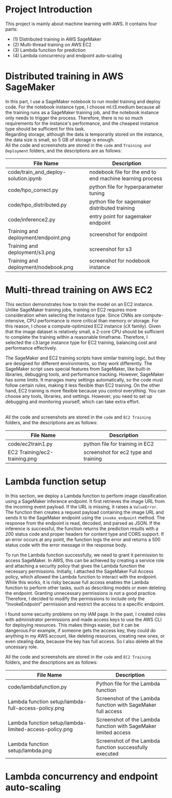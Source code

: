 # Project Introduction

This project is mainly about machine learning with AWS. It contains four parts:
 - (1) Distributed training in AWS SageMaker
 - (2) Multi-thread training on AWS EC2
 - (3) Lambda function for prediction
 - (4) Lambda concurrency and endpoint auto-scaling

# Distributed training in AWS SageMaker

In this part, I use a SageMaker notebook to run model training and deploy code. For the notebook instance type, I choose ml.t3.medium because all the training runs as a SageMaker training job, and the notebook instance only needs to trigger the process. Therefore, there is no so much requirements for the instance's performance, and the cheapest instance type should be sufficient for this task.<br/>
Regarding storage, although the data is temporarily stored on the instance, the data size is small, so 5 GB of storage is enough.<br/>
All the code and screenshots are stored in the `code` and `Training and Deployment` folders, and the descriptions are as follows:

| File Name | Description |
| --------- | ----------- |
| code/train_and_deploy-solution.ipynb | nodebook file for the end to end machine learning process |
| code/hpo_correct.py | python file for hyperparameter tuning |
| code/hpo_distributed.py | python file for sagemaker distributed training |
| code/inference2.py | entry point for sagemaker endpoint |
| Training and deployment/endpoint.png | screenshot for endpoint |
| Training and deployment/s3.png | screenshot for s3 |
| Training and deployment/nodebook.png | screenshot for nodebook instance |

# Multi-thread training on AWS EC2

This section demonstrates how to train the model on an EC2 instance. Unlike SageMaker training jobs, training on EC2 requires more consideration when selecting the instance type. Since CNNs are compute-intensive, CPU performance is more critical than memory or storage.
For this reason, I chose a compute-optimized EC2 instance (cX family). Given that the image dataset is relatively small, a 2-core CPU should be sufficient to complete the training within a reasonable timeframe. Therefore, I selected the c3.large instance type for EC2 training, balancing cost and performance effectively.

The SageMaker and EC2 training scripts have similar training logic, but they are designed for different environments, so they work differently.
The SageMaker script uses special features from SageMaker, like built-in libraries, debugging tools, and performance tracking. However, SageMaker has some limits. It manages many settings automatically, so the code must follow certain rules, making it less flexible than EC2 training.
On the other hand, EC2 training is more flexible because you control everything. You can choose any tools, libraries, and settings. However, you need to set up debugging and monitoring yourself, which can take extra effort.<br/><br/>

All the code and screenshots are stored in the `code` and `EC2 Training` folders, and the descriptions are as follows:

| File Name | Description |
| --------- | ----------- |
| code/ec2train1.py | python file for training in EC2 |
| EC2 Training/ec2-training.png | screenshot for ec2 type and training |

# Lambda function setup

In this section, we deploy a Lambda function to perform image classification using a SageMaker inference endpoint. It first retrieves the image URL from the incoming event payload. If the URL is missing, it raises a `ValueError`. The function then creates a request payload containing the image URL and sends it to the SageMaker endpoint using the `invoke_endpoint` method. The response from the endpoint is read, decoded, and parsed as JSON. If the inference is successful, the function returns the prediction results with a 200 status code and proper headers for content type and CORS support. If an error occurs at any point, the function logs the error and returns a 500 status code with the error message in the response body.

To run the Lambda function successfully, we need to grant it permission to access SageMaker. In AWS, this can be achieved by creating a service role and attaching a security policy that gives the Lambda function the necessary permissions. Initially, I attached the SageMaker Full Access policy, which allowed the Lambda function to interact with the endpoint. While this works, it is risky because full access enables the Lambda function to perform other tasks, such as describing models or even deleting the endpoint. Granting unnecessary permissions is not a good practice. Therefore, I decided to modify the permissions to include only the "InvokeEndpoint" permission and restrict the access to a specific endpoint.

I found some security problems on my IAM page. In the past, I created roles with administrator permissions and made access keys to use the AWS CLI for deploying resources. This makes things easier, but it can be dangerous.For example, if someone gets the access key, they could do anything in my AWS account, like deleting resources, creating new ones, or even stealing data, because the key has full access. So I also delete all the uncessary role.

All the code and screenshots are stored in the `code` and `EC2 Training` folders, and the descriptions are as follows:


| File Name | Description |
| --------- | ----------- |
| code/lambdafunction.py	| Python file for the Lambda function | 
| Lambda function setup/lambda-full-access-policy.png	| Screenshot of the Lambda function with SageMaker full access | 
| Lambda function setup/lambda-limited-access-policy.png	| Screenshot of the Lambda function with SageMaker limited access| 
| Lambda function setup/lambda.png	| Screenshot of the Lambda function successfully executed | 

# Lambda concurrency and endpoint auto-scaling



